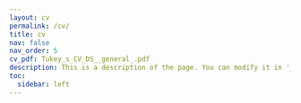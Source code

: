 ```yaml
---
layout: cv
permalink: /cv/
title: cv
nav: false
nav_order: 5
cv_pdf: Tukey_s_CV_DS__general_.pdf
description: This is a description of the page. You can modify it in '_pages/cv.md'. You can also change or remove the top pdf download button.
toc:
  sidebar: left
---
```

